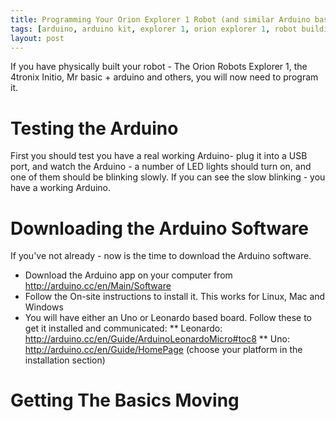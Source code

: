 ```yaml
---
title: Programming Your Orion Explorer 1 Robot (and similar Arduino based robots)
tags: [arduino, arduino kit, explorer 1, orion explorer 1, robot building, robot kit, robots]
layout: post
---
```

If you have physically built your robot - The Orion Robots Explorer 1, the 4tronix Initio, Mr basic + arduino and others, you will now need to program it.

# Testing the Arduino

First you should test you have a real working Arduino- plug it into a USB port, and watch the Arduino - a number of LED lights should turn on, and one of them should be blinking slowly. If you can see the slow blinking - you have a working Arduino.

# Downloading the Arduino Software

If you've not already - now is the time to download the Arduino software.

* Download the Arduino app on your computer from http://arduino.cc/en/Main/Software
* Follow the On-site instructions to install it. This works for Linux, Mac and Windows
* You will have either an Uno or Leonardo based board. Follow these to get it installed and communicated:
** Leonardo: http://arduino.cc/en/Guide/ArduinoLeonardoMicro#toc8
** Uno: http://arduino.cc/en/Guide/HomePage  (choose your platform in the installation section)

# Getting The Basics Moving